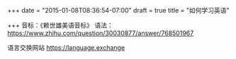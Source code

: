 +++
date = "2015-01-08T08:36:54-07:00"
draft = true
title = "如何学习英语"

+++
音标：《赖世雄美语音标》
语法：https://www.zhihu.com/question/30030877/answer/768501967

语言交换网站 https://language.exchange
